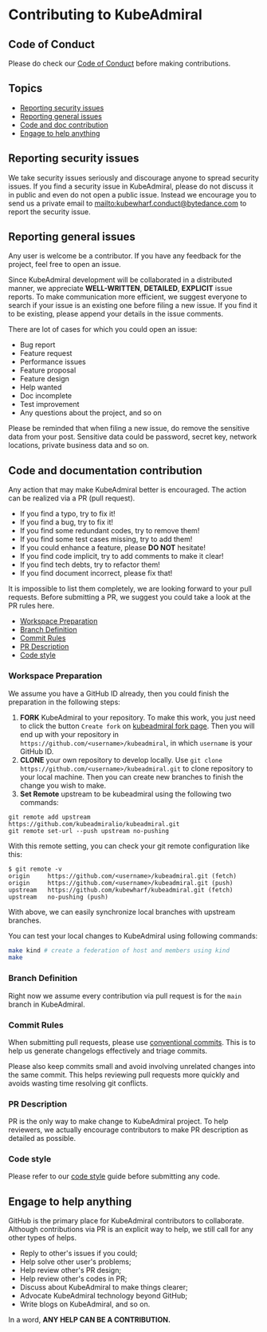 # Contributing to KubeAdmiral

## Code of Conduct

Please do check our [Code of Conduct](CODE_OF_CONDUCT.md) before making contributions.

## Topics

* [Reporting security issues](#reporting-security-issues)
* [Reporting general issues](#reporting-general-issues)
* [Code and doc contribution](#code-and-documentation-contribution)
* [Engage to help anything](#engage-to-help-anything)

## Reporting security issues

We take security issues seriously and discourage anyone to spread security issues.
If you find a security issue in KubeAdmiral, please do not discuss it in public and even do not open a public issue.
Instead we encourage you to send us a private email to <mailto:kubewharf.conduct@bytedance.com> to report the security issue.

## Reporting general issues

Any user is welcome be a contributor. If you have any feedback for the project, feel free to open an issue. 

Since KubeAdmiral development will be collaborated in a distributed manner, we appreciate **WELL-WRITTEN**, **DETAILED**, **EXPLICIT** issue reports.
To make communication more efficient, we suggest everyone to search if your issue is an existing one before filing a new issue.
If you find it to be existing, please append your details in the issue comments.

There are lot of cases for which you could open an issue:

* Bug report
* Feature request
* Performance issues
* Feature proposal
* Feature design
* Help wanted
* Doc incomplete
* Test improvement
* Any questions about the project, and so on

Please be reminded that when filing a new issue, do remove the sensitive data from your post.
Sensitive data could be password, secret key, network locations, private business data and so on.

## Code and documentation contribution

Any action that may make KubeAdmiral better is encouraged. The action can be realized via a PR (pull request).

* If you find a typo, try to fix it!
* If you find a bug, try to fix it!
* If you find some redundant codes, try to remove them!
* If you find some test cases missing, try to add them!
* If you could enhance a feature, please **DO NOT** hesitate!
* If you find code implicit, try to add comments to make it clear!
* If you find tech debts, try to refactor them!
* If you find document incorrect, please fix that!

It is impossible to list them completely, we are looking forward to your pull requests.
Before submitting a PR, we suggest you could take a look at the PR rules here.

* [Workspace Preparation](#workspace-preparation)
* [Branch Definition](#branch-definition)
* [Commit Rules](#commit-rules)
* [PR Description](#pr-description)
* [Code style](#code-style)

### Workspace Preparation

We assume you have a GitHub ID already, then you could finish the preparation in the following steps:

1. **FORK** KubeAdmiral to your repository. To make this work, you just need to click the button `Create fork` on [kubeadmiral fork page](https://github.com/kubewharf/kubeadmiral/fork). Then you will end up with your repository in `https://github.com/<username>/kubeadmiral`, in which `username` is your GitHub ID.
1. **CLONE** your own repository to develop locally. Use `git clone https://github.com/<username>/kubeadmiral.git` to clone repository to your local machine. Then you can create new branches to finish the change you wish to make.
1. **Set Remote** upstream to be kubeadmiral using the following two commands:

```
git remote add upstream https://github.com/kubeadmiralio/kubeadmiral.git
git remote set-url --push upstream no-pushing
```

With this remote setting, you can check your git remote configuration like this:

```
$ git remote -v
origin     https://github.com/<username>/kubeadmiral.git (fetch)
origin     https://github.com/<username>/kubeadmiral.git (push)
upstream   https://github.com/kubewharf/kubeadmiral.git (fetch)
upstream   no-pushing (push)
```

With above, we can easily synchronize local branches with upstream branches.

You can test your local changes to KubeAdmiral using following commands:

```bash
make kind # create a federation of host and members using kind
make 
```

### Branch Definition

Right now we assume every contribution via pull request is for the `main` branch in KubeAdmiral.

### Commit Rules

When submitting pull requests, please use [conventional commits](https://www.conventionalcommits.org/en/v1.0.0/).
This is to help us generate changelogs effectively and triage commits.

Please also keep commits small and avoid involving unrelated changes into the same commit.
This helps reviewing pull requests more quickly and avoids wasting time resolving git conflicts.

### PR Description

PR is the only way to make change to KubeAdmiral project. To help reviewers, we actually encourage contributors to make PR description as detailed as possible.

### Code style

Please refer to our [code style](./docs/code-style.md) guide before submitting any code.

## Engage to help anything

GitHub is the primary place for KubeAdmiral contributors to collaborate. Although contributions via PR is an explicit way to help, we still call for any other types of helps.

* Reply to other's issues if you could;
* Help solve other user's problems;
* Help review other's PR design;
* Help review other's codes in PR;
* Discuss about KubeAdmiral to make things clearer;
* Advocate KubeAdmiral technology beyond GitHub;
* Write blogs on KubeAdmiral, and so on.

In a word, **ANY HELP CAN BE A CONTRIBUTION.**
